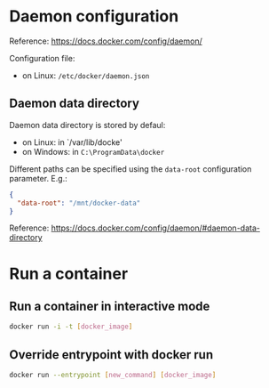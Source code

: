 # Daemon configuration

Reference: https://docs.docker.com/config/daemon/

Configuration file:
- on Linux: `/etc/docker/daemon.json`

## Daemon data directory

Daemon data directory is stored by defaul:
- on Linux: in `/var/lib/docke'
- on Windows: in `C:\ProgramData\docker`

Different paths can be specified using the `data-root` configuration parameter. E.g.:

```json
{
  "data-root": "/mnt/docker-data"
}
```


Reference: https://docs.docker.com/config/daemon/#daemon-data-directory


# Run a container

## Run a container in interactive mode

```sh
docker run -i -t [docker_image]
```

## Override entrypoint with docker run

```sh
docker run --entrypoint [new_command] [docker_image]
```
